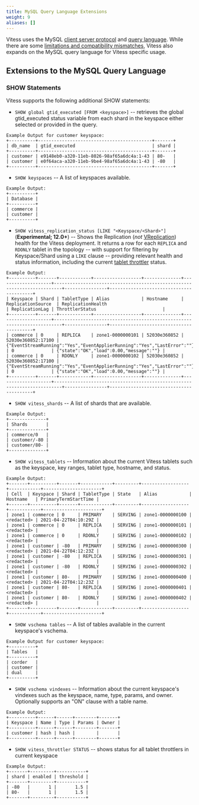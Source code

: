 ```yaml
---
title: MySQL Query Language Extensions
weight: 9
aliases: []
---
```


Vitess uses the MySQL [client server protocol](https://dev.mysql.com/doc/internals/en/client-server-protocol.html) and [query language](https://dev.mysql.com/doc/refman/en/language-structure.html). While there are some [limitations and compatibility mismatches](../../compatibility/mysql-compatibility/), Vitess also expands on the MySQL query language for Vitess specific usage.

## Extensions to the MySQL Query Language

### SHOW Statements

Vitess supports the following additional SHOW statements:

* `SHOW global gtid_executed [FROM <keyspace>]` -- retrieves the global gtid_executed status variable from each shard in the keyspace either selected or provided in the query.
```shell
Example Output for customer keyspace:
+----------+-------------------------------------------+-------+
| db_name  | gtid_executed                             | shard |
+----------+-------------------------------------------+-------+
| customer | e9148eb0-a320-11eb-8026-98af65a6dc4a:1-43 | 80-   |
| customer | e0f64aca-a320-11eb-9be4-98af65a6dc4a:1-43 | -80   |
+----------+-------------------------------------------+-------+
```

* `SHOW keyspaces` -- A list of keyspaces available.
```shell
Example Output:
+----------+
| Database |
+----------+
| commerce |
| customer |
+----------+
```

* `SHOW vitess_replication_status [LIKE "<Keyspace/<Shard>"]` (**Experimental; 12.0+**) -- Shows the Replication (_not_ [VReplication](../../vreplication/vreplication/)) health for the Vitess deployment. It returns a row for each `REPLICA` and `RDONLY` tablet in the topology -- with support for filtering by Keyspace/Shard using a `LIKE` clause -- providing relevant health and status information, including the current [tablet throttler](../tablet-throttler/) status.
```shell
Example Output:
+----------+-------+------------+------------------+--------------+--------------------+-------------------------------------------------------------------------+----------------+-----------------------------------------+
| Keyspace | Shard | TabletType | Alias            | Hostname     | ReplicationSource  | ReplicationHealth                                                       | ReplicationLag | ThrottlerStatus                         |
+----------+-------+------------+------------------+--------------+--------------------+-------------------------------------------------------------------------+----------------+-----------------------------------------+
| commerce | 0     | REPLICA    | zone1-0000000101 | 52030e360852 | 52030e360852:17100 | {"EventStreamRunning":"Yes","EventApplierRunning":"Yes","LastError":""} | 0              | {"state":"OK","load":0.00,"message":""} |
| commerce | 0     | RDONLY     | zone1-0000000102 | 52030e360852 | 52030e360852:17100 | {"EventStreamRunning":"Yes","EventApplierRunning":"Yes","LastError":""} | 0              | {"state":"OK","load":0.00,"message":""} |
+----------+-------+------------+------------------+--------------+--------------------+-------------------------------------------------------------------------+----------------+-----------------------------------------+
```

* `SHOW vitess_shards` -- A list of shards that are available.
```shell
Example Output:
+--------------+
| Shards       |
+--------------+
| commerce/0   |
| customer/-80 |
| customer/80- |
+--------------+
```

* `SHOW vitess_tablets` -- Information about the current Vitess tablets such as the keyspace, key ranges, tablet type, hostname, and status.
```shell
Example Output:
+-------+----------+-------+------------+---------+------------------+------------+----------------------+
| Cell  | Keyspace | Shard | TabletType | State   | Alias            | Hostname   | PrimaryTermStartTime |
+-------+----------+-------+------------+---------+------------------+------------+----------------------+
| zone1 | commerce | 0     | PRIMARY    | SERVING | zone1-0000000100 | <redacted> | 2021-04-22T04:10:29Z |
| zone1 | commerce | 0     | REPLICA    | SERVING | zone1-0000000101 | <redacted> |                      |
| zone1 | commerce | 0     | RDONLY     | SERVING | zone1-0000000102 | <redacted> |                      |
| zone1 | customer | -80   | PRIMARY    | SERVING | zone1-0000000300 | <redacted> | 2021-04-22T04:12:23Z |
| zone1 | customer | -80   | REPLICA    | SERVING | zone1-0000000301 | <redacted> |                      |
| zone1 | customer | -80   | RDONLY     | SERVING | zone1-0000000302 | <redacted> |                      |
| zone1 | customer | 80-   | PRIMARY    | SERVING | zone1-0000000400 | <redacted> | 2021-04-22T04:12:23Z |
| zone1 | customer | 80-   | REPLICA    | SERVING | zone1-0000000401 | <redacted> |                      |
| zone1 | customer | 80-   | RDONLY     | SERVING | zone1-0000000402 | <redacted> |                      |
+-------+----------+-------+------------+---------+------------------+------------+----------------------+
```

* `SHOW vschema tables` -- A list of tables available in the current keyspace's vschema.
```shell
Example Output for customer keyspace:
+----------+
| Tables   |
+----------+
| corder   |
| customer |
| dual     |
+----------+
```

* `SHOW vschema vindexes` -- Information about the current keyspace's vindexes such as the keyspace, name, type, params, and owner. Optionally supports an "ON" clause with a table name.
```shell
Example Output:
+----------+------+------+--------+-------+
| Keyspace | Name | Type | Params | Owner |
+----------+------+------+--------+-------+
| customer | hash | hash |        |       |
+----------+------+------+--------+-------+
```

* `SHOW vitess_throttler STATUS` -- shows status for all tablet throttlers in current keyspace
```shell
Example Output:
+-------+---------+-----------+
| shard | enabled | threshold |
+-------+---------+-----------+
| -80   |       1 |       1.5 |
| 80-   |       1 |       1.5 |
+-------+---------+-----------+
```
